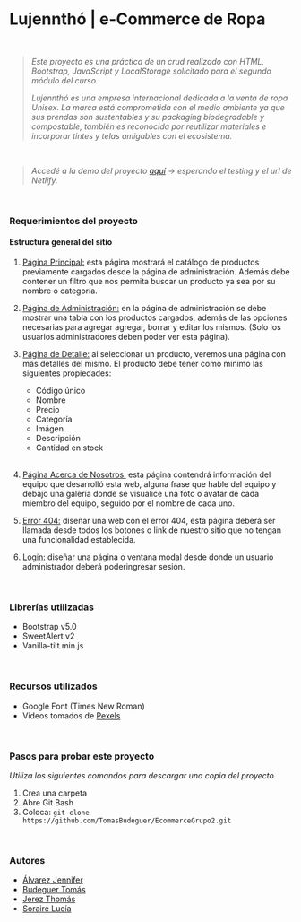 #  Lujennthó | e-Commerce de Ropa


<br>

> 
> *Este proyecto es una práctica de un crud realizado con HTML, Bootstrap, JavaScript y LocalStorage solicitado para el segundo módulo del curso.*
> 
>*Lujennthó es una empresa internacional dedicada a la venta de ropa Unisex. La marca está comprometida con el medio ambiente ya que sus prendas son sustentables y su packaging biodegradable y compostable, también es reconocida por reutilizar materiales e incorporar tintes y telas amigables con el ecosistema.*
<br>

> *Accedé a la demo del proyecto [aquí]() -> esperando el testing y el url de Netlify.*
> 

<br>

### Requerimientos del proyecto

#### Estructura general del sitio

1. [Página Principal:]() esta página mostrará el catálogo de productos previamente cargados desde la página de administración. Además debe contener un filtro que nos permita buscar un producto ya sea por su nombre o categoría.

1. [Página de Administración:]() en la página de administración se debe mostrar una tabla con los productos cargados, además de las opciones necesarias para agregar agregar, borrar y editar los mismos. (Solo los usuarios administradores deben poder ver esta página).

1. [Página de Detalle:]() al seleccionar un producto, veremos una página con más detalles del mismo. El producto debe tener como mínimo las siguientes propiedades:

    - Código único
    - Nombre
    - Precio
    - Categoría 
    - Imágen
    - Descripción
    - Cantidad en stock
    
    <br>

1. [Página Acerca de Nosotros:]() esta página contendrá información del equipo que desarrolló esta web, alguna frase que hable del equipo y debajo una galería donde se visualice una foto o avatar de cada miembro del equipo, seguido por el nombre de cada uno.

1. [Error 404:]() diseñar una web con el error 404, esta página deberá ser llamada desde todos los botones o link de nuestro sitio que no tengan una funcionalidad establecida.

1. [Login:]() diseñar una página o ventana modal desde donde un usuario administrador deberá poderingresar sesión.

<br>

### Librerías utilizadas
- Bootstrap v5.0
- SweetAlert v2
- Vanilla-tilt.min.js

<br>

### Recursos utilizados
- Google Font (Times New Roman)
- Videos tomados de [Pexels](https://www.pexels.com/)

<br>

### Pasos para probar este proyecto
*Utiliza los siguientes comandos para descargar una copia del proyecto*
1. Crea una carpeta
1. Abre Git Bash
1. Coloca:  `git clone https://github.com/TomasBudeguer/EcommerceGrupo2.git`

<br>

### Autores
- [Álvarez Jennifer](https://github.com/JennAlvarez)
- [Budeguer Tomás](https://github.com/TomasBudeguer)
- [Jerez Thomás](https://github.com/Thomyjerez)
- [Soraire Lucía](https://github.com/luciasoraire)